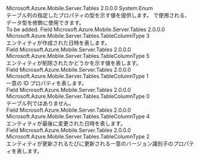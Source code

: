 <Type Name="TableColumnType" FullName="Microsoft.Azure.Mobile.Server.Tables.TableColumnType">
  <TypeSignature Language="C#" Value="public enum TableColumnType" />
  <TypeSignature Language="ILAsm" Value=".class public auto ansi sealed TableColumnType extends System.Enum" />
  <TypeSignature Language="DocId" Value="T:Microsoft.Azure.Mobile.Server.Tables.TableColumnType" />
  <TypeSignature Language="VB.NET" Value="Public Enum TableColumnType" />
  <TypeSignature Language="F#" Value="type TableColumnType = " />
  <AssemblyInfo>
    <AssemblyName>Microsoft.Azure.Mobile.Server.Tables</AssemblyName>
    <AssemblyVersion>2.0.0.0</AssemblyVersion>
  </AssemblyInfo>
  <Base>
    <BaseTypeName>System.Enum</BaseTypeName>
  </Base>
  <Docs>
    <summary>
            テーブル列の指定したプロパティの型を示す値を提供します。 <see cref="T:Microsoft.Azure.Mobile.Server.Tables.TableColumnType" />で使用される、<see cref="T:Microsoft.Azure.Mobile.Server.Tables.TableControllerConfigAttribute" />データ型を修飾に使用できます。
            </summary>
    <remarks>To be added.</remarks>
  </Docs>
  <Members>
    <Member MemberName="CreatedAt">
      <MemberSignature Language="C#" Value="CreatedAt" />
      <MemberSignature Language="ILAsm" Value=".field public static literal valuetype Microsoft.Azure.Mobile.Server.Tables.TableColumnType CreatedAt = int32(3)" />
      <MemberSignature Language="DocId" Value="F:Microsoft.Azure.Mobile.Server.Tables.TableColumnType.CreatedAt" />
      <MemberSignature Language="VB.NET" Value="CreatedAt" />
      <MemberSignature Language="F#" Value="CreatedAt = 3" Usage="Microsoft.Azure.Mobile.Server.Tables.TableColumnType.CreatedAt" />
      <MemberType>Field</MemberType>
      <AssemblyInfo>
        <AssemblyName>Microsoft.Azure.Mobile.Server.Tables</AssemblyName>
        <AssemblyVersion>2.0.0.0</AssemblyVersion>
      </AssemblyInfo>
      <ReturnValue>
        <ReturnType>Microsoft.Azure.Mobile.Server.Tables.TableColumnType</ReturnType>
      </ReturnValue>
      <MemberValue>3</MemberValue>
      <Docs>
        <summary>
            エンティティが作成された日時を表します。
            </summary>
      </Docs>
    </Member>
    <Member MemberName="Deleted">
      <MemberSignature Language="C#" Value="Deleted" />
      <MemberSignature Language="ILAsm" Value=".field public static literal valuetype Microsoft.Azure.Mobile.Server.Tables.TableColumnType Deleted = int32(5)" />
      <MemberSignature Language="DocId" Value="F:Microsoft.Azure.Mobile.Server.Tables.TableColumnType.Deleted" />
      <MemberSignature Language="VB.NET" Value="Deleted" />
      <MemberSignature Language="F#" Value="Deleted = 5" Usage="Microsoft.Azure.Mobile.Server.Tables.TableColumnType.Deleted" />
      <MemberType>Field</MemberType>
      <AssemblyInfo>
        <AssemblyName>Microsoft.Azure.Mobile.Server.Tables</AssemblyName>
        <AssemblyVersion>2.0.0.0</AssemblyVersion>
      </AssemblyInfo>
      <ReturnValue>
        <ReturnType>Microsoft.Azure.Mobile.Server.Tables.TableColumnType</ReturnType>
      </ReturnValue>
      <MemberValue>5</MemberValue>
      <Docs>
        <summary>
            エンティティが削除されたかどうかを示す値を表します。
            </summary>
      </Docs>
    </Member>
    <Member MemberName="Id">
      <MemberSignature Language="C#" Value="Id" />
      <MemberSignature Language="ILAsm" Value=".field public static literal valuetype Microsoft.Azure.Mobile.Server.Tables.TableColumnType Id = int32(1)" />
      <MemberSignature Language="DocId" Value="F:Microsoft.Azure.Mobile.Server.Tables.TableColumnType.Id" />
      <MemberSignature Language="VB.NET" Value="Id" />
      <MemberSignature Language="F#" Value="Id = 1" Usage="Microsoft.Azure.Mobile.Server.Tables.TableColumnType.Id" />
      <MemberType>Field</MemberType>
      <AssemblyInfo>
        <AssemblyName>Microsoft.Azure.Mobile.Server.Tables</AssemblyName>
        <AssemblyVersion>2.0.0.0</AssemblyVersion>
      </AssemblyInfo>
      <ReturnValue>
        <ReturnType>Microsoft.Azure.Mobile.Server.Tables.TableColumnType</ReturnType>
      </ReturnValue>
      <MemberValue>1</MemberValue>
      <Docs>
        <summary>
            一意の ID プロパティを表します。
            </summary>
      </Docs>
    </Member>
    <Member MemberName="None">
      <MemberSignature Language="C#" Value="None" />
      <MemberSignature Language="ILAsm" Value=".field public static literal valuetype Microsoft.Azure.Mobile.Server.Tables.TableColumnType None = int32(0)" />
      <MemberSignature Language="DocId" Value="F:Microsoft.Azure.Mobile.Server.Tables.TableColumnType.None" />
      <MemberSignature Language="VB.NET" Value="None" />
      <MemberSignature Language="F#" Value="None = 0" Usage="Microsoft.Azure.Mobile.Server.Tables.TableColumnType.None" />
      <MemberType>Field</MemberType>
      <AssemblyInfo>
        <AssemblyName>Microsoft.Azure.Mobile.Server.Tables</AssemblyName>
        <AssemblyVersion>2.0.0.0</AssemblyVersion>
      </AssemblyInfo>
      <ReturnValue>
        <ReturnType>Microsoft.Azure.Mobile.Server.Tables.TableColumnType</ReturnType>
      </ReturnValue>
      <MemberValue>0</MemberValue>
      <Docs>
        <summary>
            テーブル列ではありません。
            </summary>
      </Docs>
    </Member>
    <Member MemberName="UpdatedAt">
      <MemberSignature Language="C#" Value="UpdatedAt" />
      <MemberSignature Language="ILAsm" Value=".field public static literal valuetype Microsoft.Azure.Mobile.Server.Tables.TableColumnType UpdatedAt = int32(4)" />
      <MemberSignature Language="DocId" Value="F:Microsoft.Azure.Mobile.Server.Tables.TableColumnType.UpdatedAt" />
      <MemberSignature Language="VB.NET" Value="UpdatedAt" />
      <MemberSignature Language="F#" Value="UpdatedAt = 4" Usage="Microsoft.Azure.Mobile.Server.Tables.TableColumnType.UpdatedAt" />
      <MemberType>Field</MemberType>
      <AssemblyInfo>
        <AssemblyName>Microsoft.Azure.Mobile.Server.Tables</AssemblyName>
        <AssemblyVersion>2.0.0.0</AssemblyVersion>
      </AssemblyInfo>
      <ReturnValue>
        <ReturnType>Microsoft.Azure.Mobile.Server.Tables.TableColumnType</ReturnType>
      </ReturnValue>
      <MemberValue>4</MemberValue>
      <Docs>
        <summary>
            エンティティが最後に変更された日時を表します。
            </summary>
      </Docs>
    </Member>
    <Member MemberName="Version">
      <MemberSignature Language="C#" Value="Version" />
      <MemberSignature Language="ILAsm" Value=".field public static literal valuetype Microsoft.Azure.Mobile.Server.Tables.TableColumnType Version = int32(2)" />
      <MemberSignature Language="DocId" Value="F:Microsoft.Azure.Mobile.Server.Tables.TableColumnType.Version" />
      <MemberSignature Language="VB.NET" Value="Version" />
      <MemberSignature Language="F#" Value="Version = 2" Usage="Microsoft.Azure.Mobile.Server.Tables.TableColumnType.Version" />
      <MemberType>Field</MemberType>
      <AssemblyInfo>
        <AssemblyName>Microsoft.Azure.Mobile.Server.Tables</AssemblyName>
        <AssemblyVersion>2.0.0.0</AssemblyVersion>
      </AssemblyInfo>
      <ReturnValue>
        <ReturnType>Microsoft.Azure.Mobile.Server.Tables.TableColumnType</ReturnType>
      </ReturnValue>
      <MemberValue>2</MemberValue>
      <Docs>
        <summary>
            エンティティが更新されるたびに更新される一意のバージョン識別子のプロパティを表します。
            </summary>
      </Docs>
    </Member>
  </Members>
</Type>